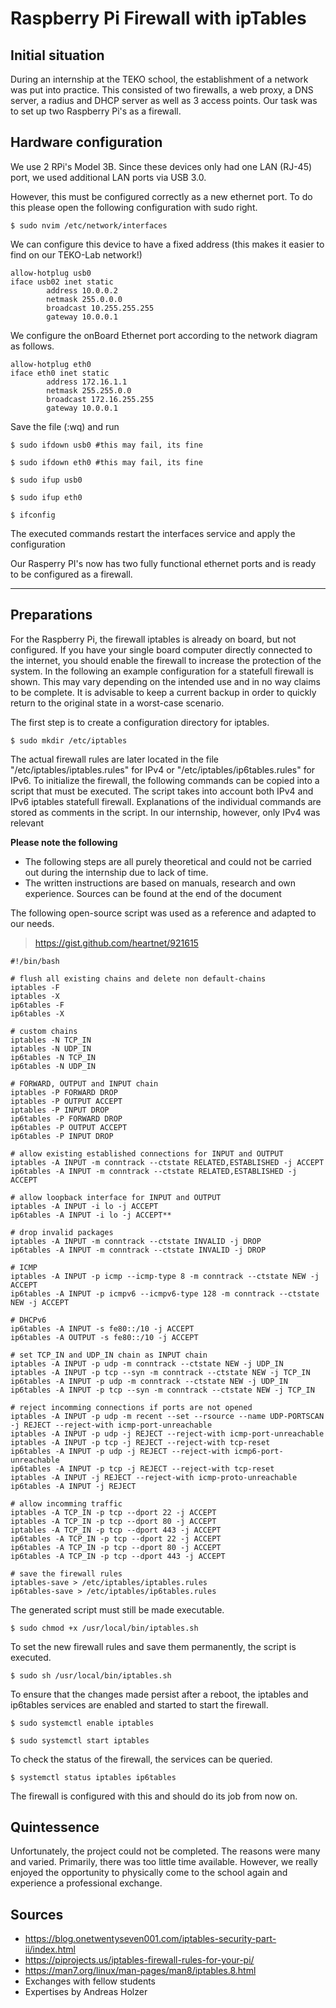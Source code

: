 # Raspberry Pi Firewall with ipTables

## Initial situation
During an internship at the TEKO school, the establishment of a network was put into practice. This consisted of two firewalls, a web proxy, a DNS server, a radius and DHCP server as well as 3 access points. Our task was to set up two Raspberry Pi's as a firewall.

## Hardware configuration

We use 2 RPi's Model 3B. Since these devices only had one LAN (RJ-45) port, we used additional LAN ports via USB 3.0.

However, this must be configured correctly as a new ethernet port. To do this please open the following configuration with sudo right.
```
$ sudo nvim /etc/network/interfaces
```

We can configure this device to have a fixed address (this makes it easier to find on our TEKO-Lab network!)

```
allow-hotplug usb0
iface usb02 inet static
        address 10.0.0.2
        netmask 255.0.0.0
        broadcast 10.255.255.255
        gateway 10.0.0.1
```
We configure the onBoard Ethernet port according to the network diagram as follows.

```
allow-hotplug eth0
iface eth0 inet static
        address 172.16.1.1
        netmask 255.255.0.0
        broadcast 172.16.255.255
        gateway 10.0.0.1
```

Save the file (:wq) and run


```
$ sudo ifdown usb0 #this may fail, its fine
```
```
$ sudo ifdown eth0 #this may fail, its fine
```
```
$ sudo ifup usb0
```
```
$ sudo ifup eth0
```
```
$ ifconfig
```

The executed commands restart the interfaces service and apply the configuration

Our Rasperry PI's now has two fully functional ethernet ports and is ready to be configured as a firewall.

---

## Preparations
For the Raspberry Pi, the firewall iptables is already on board, but not configured. If you have your single board computer directly connected to the internet, you should enable the firewall to increase the protection of the system. In the following an example configuration for a statefull firewall is shown. This may vary depending on the intended use and in no way claims to be complete. It is advisable to keep a current backup in order to quickly return to the original state in a worst-case scenario.


The first step is to create a configuration directory for iptables.

```
$ sudo mkdir /etc/iptables
```

The actual firewall rules are later located in the file "/etc/iptables/iptables.rules" for IPv4 or "/etc/iptables/ip6tables.rules" for IPv6. To initialize the firewall, the following commands can be copied into a script that must be executed. The script takes into account both IPv4 and IPv6 iptables statefull firewall. Explanations of the individual commands are stored as comments in the script. In our internship, however, only IPv4 was relevant

**Please note the following**

- The following steps are all purely theoretical and could not be carried out during the internship due to lack of time.
- The written instructions are based on manuals, research and own experience. Sources can be found at the end of the document

The following open-source script was used as a reference and adapted to our needs.

>https://gist.github.com/heartnet/921615

```
#!/bin/bash

# flush all existing chains and delete non default-chains
iptables -F
iptables -X
ip6tables -F
ip6tables -X

# custom chains
iptables -N TCP_IN
iptables -N UDP_IN
ip6tables -N TCP_IN
ip6tables -N UDP_IN

# FORWARD, OUTPUT and INPUT chain
iptables -P FORWARD DROP
iptables -P OUTPUT ACCEPT
iptables -P INPUT DROP
ip6tables -P FORWARD DROP
ip6tables -P OUTPUT ACCEPT
ip6tables -P INPUT DROP

# allow existing established connections for INPUT and OUTPUT
iptables -A INPUT -m conntrack --ctstate RELATED,ESTABLISHED -j ACCEPT
ip6tables -A INPUT -m conntrack --ctstate RELATED,ESTABLISHED -j ACCEPT

# allow loopback interface for INPUT and OUTPUT
iptables -A INPUT -i lo -j ACCEPT
ip6tables -A INPUT -i lo -j ACCEPT**

# drop invalid packages
iptables -A INPUT -m conntrack --ctstate INVALID -j DROP
ip6tables -A INPUT -m conntrack --ctstate INVALID -j DROP

# ICMP
iptables -A INPUT -p icmp --icmp-type 8 -m conntrack --ctstate NEW -j ACCEPT
ip6tables -A INPUT -p icmpv6 --icmpv6-type 128 -m conntrack --ctstate NEW -j ACCEPT

# DHCPv6
ip6tables -A INPUT -s fe80::/10 -j ACCEPT
ip6tables -A OUTPUT -s fe80::/10 -j ACCEPT

# set TCP_IN and UDP_IN chain as INPUT chain 
iptables -A INPUT -p udp -m conntrack --ctstate NEW -j UDP_IN
iptables -A INPUT -p tcp --syn -m conntrack --ctstate NEW -j TCP_IN
ip6tables -A INPUT -p udp -m conntrack --ctstate NEW -j UDP_IN
ip6tables -A INPUT -p tcp --syn -m conntrack --ctstate NEW -j TCP_IN

# reject incomming connections if ports are not opened
iptables -A INPUT -p udp -m recent --set --rsource --name UDP-PORTSCAN -j REJECT --reject-with icmp-port-unreachable
iptables -A INPUT -p udp -j REJECT --reject-with icmp-port-unreachable
iptables -A INPUT -p tcp -j REJECT --reject-with tcp-reset
ip6tables -A INPUT -p udp -j REJECT --reject-with icmp6-port-unreachable
ip6tables -A INPUT -p tcp -j REJECT --reject-with tcp-reset
iptables -A INPUT -j REJECT --reject-with icmp-proto-unreachable
ip6tables -A INPUT -j REJECT

# allow incomming traffic
iptables -A TCP_IN -p tcp --dport 22 -j ACCEPT
iptables -A TCP_IN -p tcp --dport 80 -j ACCEPT
iptables -A TCP_IN -p tcp --dport 443 -j ACCEPT
ip6tables -A TCP_IN -p tcp --dport 22 -j ACCEPT
ip6tables -A TCP_IN -p tcp --dport 80 -j ACCEPT
ip6tables -A TCP_IN -p tcp --dport 443 -j ACCEPT

# save the firewall rules
iptables-save > /etc/iptables/iptables.rules
ip6tables-save > /etc/iptables/ip6tables.rules
```
The generated script must still be made executable.


```
$ sudo chmod +x /usr/local/bin/iptables.sh
```

To set the new firewall rules and save them permanently, the script is executed.

```
$ sudo sh /usr/local/bin/iptables.sh
```

To ensure that the changes made persist after a reboot, the iptables and ip6tables services are enabled and started to start the firewall.

```
$ sudo systemctl enable iptables 
```

```
$ sudo systemctl start iptables 
```

To check the status of the firewall, the services can be queried.

```
$ systemctl status iptables ip6tables
```

The firewall is configured with this and should do its job from now on.

## Quintessence
Unfortunately, the project could not be completed. The reasons were many and varied. Primarily, there was too little time available. However, we really enjoyed the opportunity to physically come to the school again and experience a professional exchange.
## Sources

* https://blog.onetwentyseven001.com/iptables-security-part-ii/index.html
* https://piprojects.us/iptables-firewall-rules-for-your-pi/
* https://man7.org/linux/man-pages/man8/iptables.8.html
* Exchanges with fellow students
* Expertises by Andreas Holzer
